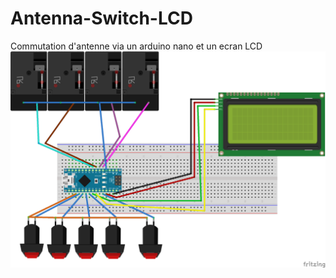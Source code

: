# Antenna-Switch-LCD
Commutation d'antenne via un arduino nano et un ecran LCD
![alt tag](https://github.com/F4BIT/Antenna-Switch-LCD/blob/master/antennaswitch_bb.png)
